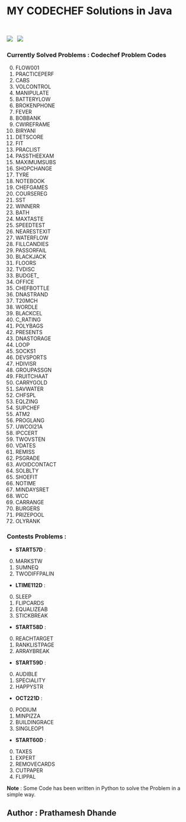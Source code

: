 # MY CODECHEF Solutions in Java
</br>

![](https://img.shields.io/badge/Language-Java_17.0.04-blue?style=flat-square&logo=java) &nbsp;
![](https://img.shields.io/badge/IDE-Eclipse_2022_06-darkgreen?style=flat-square&logo=eclipse) 



### Currently Solved Problems : Codechef Problem Codes 
0. FLOW001
1. PRACTICEPERF
2. CABS
3. VOLCONTROL
4. MANIPULATE
5. BATTERYLOW
6. BROKENPHONE
7. FEVER
8. BOBBANK
9. CWIREFRAME
10. BIRYANI
11. DETSCORE
12. FIT
13. PRACLIST
14. PASSTHEEXAM
15. MAXIMUMSUBS
16. SHOPCHANGE
17. TYRE
18. NOTEBOOK
19. CHEFGAMES
20. COURSEREG
21. SST
22. WINNERR
23. BATH
24. MAXTASTE
25. SPEEDTEST
26. NEARESTEXIT
27. WATERFLOW
28. FILLCANDIES
29. PASSORFAIL
30. BLACKJACK
31. FLOORS
32. TVDISC
33. BUDGET_
34. OFFICE
35. CHEFBOTTLE
36. DNASTRAND
37. T20MCH
38. WORDLE
39. BLACKCEL
40. C_RATING
41. POLYBAGS
42. PRESENTS
43. DNASTORAGE
44. LOOP
45. SOCKS1
46. DEVSPORTS
47. HDIVISR
48. GROUPASSGN
49. FRUITCHAAT
50. CARRYGOLD
51. SAVWATER
52. CHFSPL
53. EQLZING
54. SUPCHEF
55. ATM2
56. PROGLANG
57. UWCOI21A
58. IPCCERT
59. TWOVSTEN
60. VDATES
61. REMISS
62. PSGRADE
63. AVOIDCONTACT
64. SOLBLTY
65. SHOEFIT
66. NOTIME
67. MINDAYSRET
68. WCC
69. CARRANGE
70. BURGERS
71. PRIZEPOOL
72. OLYRANK


### Contests Problems :
- **START57D** :
0. MARKSTW
1. SUMNEQ
2. TWODIFFPALIN
- **LTIME112D** :
0. SLEEP
1. FLIPCARDS
2. EQUALIZEAB
3. STICKBREAK
- **START58D** : 
0. REACHTARGET
1. RANKLISTPAGE
2. ARRAYBREAK
- **START59D** :
0. AUDIBLE
1. SPECIALITY
2. HAPPYSTR
- **OCT221D** :
0. PODIUM
1. MINPIZZA
2. BUILDINGRACE
3. SINGLEOP1
- **START60D** :
0. TAXES
1. EXPERT
2. REMOVECARDS
3. CUTPAPER
4. FLIPPAL




**Note** : Some Code has been written in Python to solve the Problem in a simple way.</br> 

## Author : Prathamesh Dhande